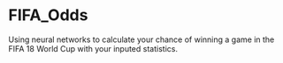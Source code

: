 # FIFA_Odds
Using neural networks to calculate your chance of winning a game in the FIFA 18 World Cup with your inputed statistics.
